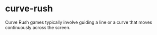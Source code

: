 # curve-rush
Curve Rush games typically involve guiding a line or a curve that moves continuously across the screen. 
